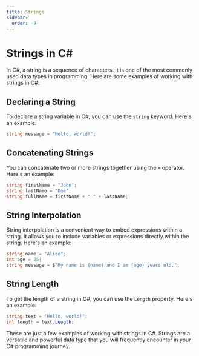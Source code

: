 ```yaml
---
title: Strings
sidebar:
  order: -9
---
```


# Strings in C#

In C#, a string is a sequence of characters. It is one of the most commonly used data types in programming. Here are some examples of working with strings in C#:

## Declaring a String

To declare a string variable in C#, you can use the `string` keyword. Here's an example:

```csharp
string message = "Hello, world!";
```

## Concatenating Strings

You can concatenate two or more strings together using the `+` operator. Here's an example:

```csharp
string firstName = "John";
string lastName = "Doe";
string fullName = firstName + " " + lastName;
```

## String Interpolation

String interpolation is a convenient way to embed expressions within a string. It allows you to include variables or expressions directly within the string. Here's an example:

```csharp
string name = "Alice";
int age = 25;
string message = $"My name is {name} and I am {age} years old.";
```

## String Length

To get the length of a string in C#, you can use the `Length` property. Here's an example:

```csharp
string text = "Hello, world!";
int length = text.Length;
```

These are just a few examples of working with strings in C#. Strings are a versatile and powerful data type that you will frequently encounter in your C# programming journey.
